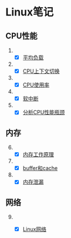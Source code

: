 # Linux笔记 

## CPU性能
1. - [x] [平均负载](1.平均负载.md) 
2. - [x] [CPU上下文切换](2.CPU上下文切换.md)
3. - [x] [CPU使用率](3.CPU使用率.md)
4. - [x] [软中断](4.软中断.md)
5. - [x] [分析CPU性能瓶颈](5.如何查找系统Linux的CPU性能瓶颈.md)

## 内存
6. - [x] [内存工作原理](6.内存是怎样工作的.md)
7. - [x] [buffer和cache](7.内存中的buffer和cache.md)
8. - [x] [内存泄漏](8.内存泄漏.md)

## 网络
9. - [x] [Linux网络](9.Linux网络.md)



